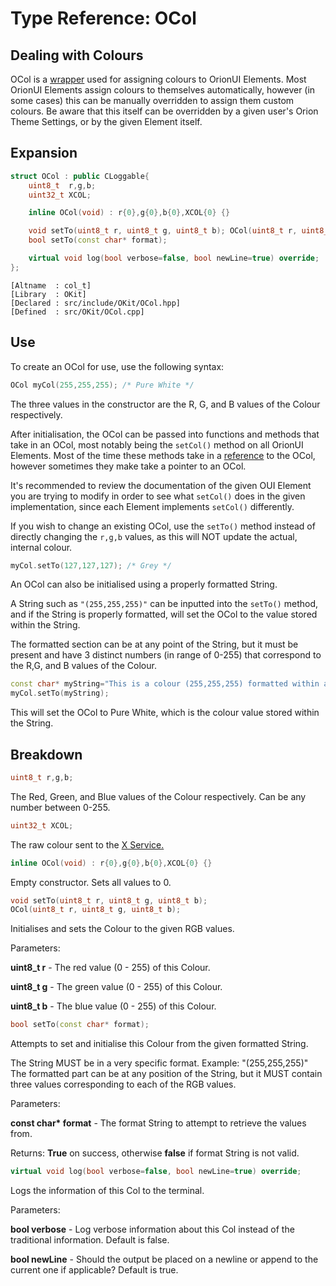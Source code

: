 # Type Reference: OCol
## Dealing with Colours
OCol is a [wrapper](https://en.wikipedia.org/wiki/Wrapper_function) used for assigning colours to OrionUI Elements.
Most OrionUI Elements assign colours to themselves automatically, however (in some cases) this can be manually overridden to assign them custom colours.
Be aware that this itself can be overridden by a given user's Orion Theme Settings, or by the given Element itself.

## Expansion
```cpp
struct OCol : public CLoggable{
	uint8_t  r,g,b;
	uint32_t XCOL;

	inline OCol(void) : r{0},g{0},b{0},XCOL{0} {}

	void setTo(uint8_t r, uint8_t g, uint8_t b); OCol(uint8_t r, uint8_t g, uint8_t b);
	bool setTo(const char* format);

	virtual void log(bool verbose=false, bool newLine=true) override;
};
```
```
[Altname  : col_t]
[Library  : OKit]
[Declared : src/include/OKit/OCol.hpp]
[Defined  : src/OKit/OCol.cpp]
```

## Use
To create an OCol for use, use the following syntax:
```cpp
OCol myCol(255,255,255); /* Pure White */
```
The three values in the constructor are the R, G, and B values of the Colour respectively.

After initialisation, the OCol can be passed into functions and methods that take in an OCol, most notably being the `setCol()` method on all OrionUI Elements.
Most of the time these methods take in a [reference](https://en.wikipedia.org/wiki/Reference_(C%2B%2B)) to the OCol, however sometimes they make take a pointer to an OCol.

It's recommended to review the documentation of the given OUI Element you are trying to modify in order to see what `setCol()` does in the given implementation,
since each Element implements `setCol()` differently.

If you wish to change an existing OCol, use the `setTo()` method instead of directly changing the `r,g,b` values,
as this will NOT update the actual, internal colour.
```cpp
myCol.setTo(127,127,127); /* Grey */
```
An OCol can also be initialised using a properly formatted String.

A String such as `"(255,255,255)"` can be inputted into the `setTo()` method, and if the String is properly formatted, will set the OCol to
the value stored within the String.

The formatted section can be at any point of the String, but it must be present and have 3 distinct numbers (in range of 0-255) that correspond to the R,G, and B values of the Colour.
```cpp
const char* myString="This is a colour (255,255,255) formatted within a String!";
myCol.setTo(myString);
```
This will set the OCol to Pure White, which is the colour value stored within the String.

## Breakdown
```cpp
uint8_t r,g,b;
```
The Red, Green, and Blue values of the Colour respectively.
Can be any number between 0-255.
```cpp
uint32_t XCOL;
```
The raw colour sent to the [X Service.](https://en.wikipedia.org/wiki/X_Window_System)
```cpp
inline OCol(void) : r{0},g{0},b{0},XCOL{0} {}
```
Empty constructor. Sets all values to 0.
```cpp
void setTo(uint8_t r, uint8_t g, uint8_t b);
OCol(uint8_t r, uint8_t g, uint8_t b);
```
Initialises and sets the Colour to the given RGB values. 

Parameters:

**uint8_t r** - The red value (0 - 255) of this Colour.

**uint8_t g** - The green value (0 - 255) of this Colour.

**uint8_t b** - The blue value (0 - 255) of this Colour.
```cpp
bool setTo(const char* format);
```
Attempts to set and initialise this Colour from the given formatted String. 

The String MUST be in a very specific format. Example: "(255,255,255)"
The formatted part can be at any position of the String, but it MUST contain three values corresponding to each of the RGB values.

Parameters:

**const char\* format** - The format String to attempt to retrieve the values from.

Returns: **True** on success, otherwise **false** if format String is not valid.

```cpp
virtual void log(bool verbose=false, bool newLine=true) override;
```
Logs the information of this Col to the terminal.

Parameters:

**bool verbose** - Log verbose information about this Col instead of the traditional information. Default is false.

**bool newLine** - Should the output be placed on a newline or append to the current one if applicable? Default is true.

